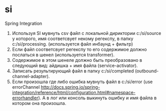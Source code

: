 # si
Spring Integration

1) Используя SI мувнуть csv файл с локальной дириктории c:/si/source у которого, имя соответсвует некому регекспу, в папку c:/si/processing. (используется файл инбаунд  + фильтр)
2) Если файл соответсвует регекспу то его содержимое должно послаться в шенел (используется transformer).
3) Содержимое в этом шенеле должно быть преобразовано в следующий вид: айдишка + имя файла (service-activator).
4) Записать результирующий файл в папку c:/si/completed (outbound-channel-adapter).
5) Если произошла где либо ошибка мувнуть файл в c:/si/error (use errorChannel http://docs.spring.io/spring-integration/reference/html/configuration.html#namespace-errorhandler). А в лог или консоль выкинуть ошибку и имя файла в котором она произошла.
